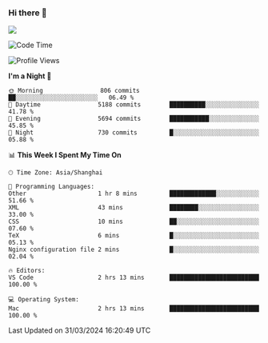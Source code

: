 ### Hi there 👋

<!--
**JJAYCHEN1e/jjaychen1e** is a ✨ _special_ ✨ repository because its `README.md` (this file) appears on your GitHub profile.

Here are some ideas to get you started:

- 🔭 I’m currently working on ...
- 🌱 I’m currently learning ...
- 👯 I’m looking to collaborate on ...
- 🤔 I’m looking for help with ...
- 💬 Ask me about ...
- 📫 How to reach me: ...
- 😄 Pronouns: ...
- ⚡ Fun fact: ...
-->

[![](https://github-readme-stats.vercel.app/api?username=jjaychen1e&show_icons=true)](https://github.com/jjaychen1e/github-readme-stats?count_private=true)

<!--START_SECTION:waka-->
![Code Time](http://img.shields.io/badge/Code%20Time-1%2C091%20hrs%2024%20mins-blue)

![Profile Views](http://img.shields.io/badge/Profile%20Views-2-blue)

**I'm a Night 🦉** 

```text
🌞 Morning                806 commits         ██░░░░░░░░░░░░░░░░░░░░░░░   06.49 % 
🌆 Daytime                5188 commits        ██████████░░░░░░░░░░░░░░░   41.78 % 
🌃 Evening                5694 commits        ███████████░░░░░░░░░░░░░░   45.85 % 
🌙 Night                  730 commits         █░░░░░░░░░░░░░░░░░░░░░░░░   05.88 % 
```


📊 **This Week I Spent My Time On** 

```text
🕑︎ Time Zone: Asia/Shanghai

💬 Programming Languages: 
Other                    1 hr 8 mins         █████████████░░░░░░░░░░░░   51.66 % 
XML                      43 mins             ████████░░░░░░░░░░░░░░░░░   33.00 % 
CSS                      10 mins             ██░░░░░░░░░░░░░░░░░░░░░░░   07.60 % 
TeX                      6 mins              █░░░░░░░░░░░░░░░░░░░░░░░░   05.13 % 
Nginx configuration file 2 mins              █░░░░░░░░░░░░░░░░░░░░░░░░   02.04 % 

🔥 Editors: 
VS Code                  2 hrs 13 mins       █████████████████████████   100.00 % 

💻 Operating System: 
Mac                      2 hrs 13 mins       █████████████████████████   100.00 % 
```


 Last Updated on 31/03/2024 16:20:49 UTC
<!--END_SECTION:waka-->
